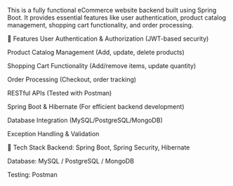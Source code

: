 This is a fully functional eCommerce website backend built using Spring Boot. It provides essential features like user authentication, product catalog management, shopping cart functionality, and order processing.

🚀 Features
User Authentication & Authorization (JWT-based security)

Product Catalog Management (Add, update, delete products)

Shopping Cart Functionality (Add/remove items, update quantity)

Order Processing (Checkout, order tracking)

RESTful APIs (Tested with Postman)

Spring Boot & Hibernate (For efficient backend development)

Database Integration (MySQL/PostgreSQL/MongoDB)

Exception Handling & Validation

📌 Tech Stack
Backend: Spring Boot, Spring Security, Hibernate

Database: MySQL / PostgreSQL / MongoDB

Testing: Postman
